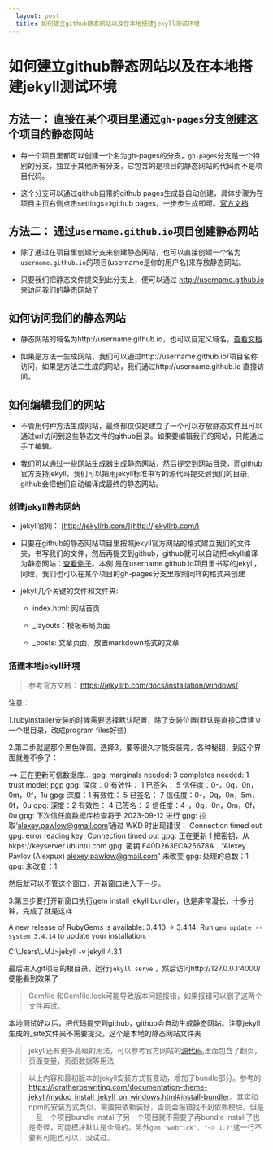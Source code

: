 ```yaml
---
  layout: post
  title: 如何建立github静态网站以及在本地搭建jekyll测试环境
---
```


# 如何建立github静态网站以及在本地搭建jekyll测试环境

## 方法一： 直接在某个项目里通过`gh-pages`分支创建这个项目的静态网站

* 每一个项目里都可以创建一个名为gh-pages的分支，`gh-pages`分支是一个特别的分支，独立于其他所有分支，它包含的是项目的静态网站的代码而不是项目代码。

* 这个分支可以通过github自带的github pages生成器自动创建，具体步骤为在项目主页右侧点击settings=》github pages，一步步生成即可。[官方文档](https://pages.github.com/)


## 方法二： 通过`username.github.io`项目创建静态网站

* 除了通过在项目里创建分支来创建静态网站，也可以直接创建一个名为`username.github.io`的项目(username是你的用户名)来存放静态网站。

* 只要我们把静态文件提交到此分支上，便可以通过 http://username.github.io 来访问我们的静态网站了


## 如何访问我们的静态网站

* 静态网站的域名为http://username.github.io，也可以自定义域名，[查看文档](https://help.github.com/articles/about-custom-domains-for-github-pages-sites/)

* 如果是方法一生成网站，我们可以通过http://username.github.io/项目名称 访问，如果是方法二生成的网站，我们通过http://username.github.io 直接访问。

## 如何编辑我们的网站

* 不管用何种方法生成网站，最终都仅仅是建立了一个可以存放静态文件且可以通过url访问到这些静态文件的github目录。如果要编辑我们的网站，只能通过手工编辑。

* 我们可以通过一些网站生成器生成静态网站，然后提交到网站目录，而github官方支持jekyll，我们可以把用jekyll标准书写的源代码提交到我们的目录，github会把他们自动编译成最终的静态网站。

### 创建jekyll静态网站

* jekyll官网： [http://jekyllrb.com/](http://jekyllrb.com/)

* 只要在github的静态网站项目里按照jekyll官方网站的格式建立我们的文件夹，书写我们的文件，然后再提交到github，github就可以自动把jekyll编译为静态网站：[查看例子](https://github.com/libmw/libmw.github.io)。本例
是在username.github.io项目里书写的jekyll，同理，我们也可以在某个项目的gh-pages分支里按照同样的格式来创建

* jekyll几个关键的文件和文件夹:
  * index.html: 网站首页

  * _layouts：模板布局页面

  * _posts: 文章页面，放置markdown格式的文章

### 搭建本地jekyll环境

> 参考官方文档： <https://jekyllrb.com/docs/installation/windows/>

注意：

1.rubyinstaller安装的时候需要选择默认配置，除了安装位置(默认是直接C盘建立一个根目录，改成program files好些)

2.第二步就是那个黑色弹窗，选择3，要等很久才能安装完，各种秘钥，到这个界面就差不多了：

==> 正在更新可信数据库...
gpg: marginals needed: 3  completes needed: 1  trust model: pgp
gpg: 深度：0  有效性：  1  已签名：  5  信任度：0-，0q，0n，0m，0f，1u
gpg: 深度：1  有效性：  5  已签名：  7  信任度：0-，0q，0n，5m，0f，0u
gpg: 深度：2  有效性：  4  已签名：  2  信任度：4-，0q，0n，0m，0f，0u
gpg: 下次信任度数据库检查将于 2023-09-12 进行
gpg: 拉取‘alexey.pawlow@gmail.com’通过 WKD 时出现错误： Connection timed out
gpg: error reading key: Connection timed out
gpg: 正在更新 1 把密钥，从 hkps://keyserver.ubuntu.com
gpg: 密钥 F40D263ECA25678A：“Alexey Pavlov (Alexpux) <alexey.pawlow@gmail.com>” 未改变
gpg: 处理的总数：1
gpg:              未改变：1

然后就可以不管这个窗口，开新窗口进入下一步。

3.第三步要打开新窗口执行gem install jekyll bundler，也是非常漫长，十多分钟，完成了就是这样：

A new release of RubyGems is available: 3.4.10 → 3.4.14!
Run `gem update --system 3.4.14` to update your installation.


C:\Users\LMJ>jekyll -v
jekyll 4.3.1




最后进入git项目的根目录，运行`jekyll serve` ，然后访问http://127.0.0.1:4000/便能看到效果了

> Gemfile 和Gemfile.lock可能导致版本问题报错，如果报错可以删了这两个文件再试。

本地测试好以后，把代码提交到github，github会自动生成静态网站。注意jekyll生成的_site文件夹不需要提交，这个是本地的静态网站文件夹

> jekyll还有更多高级的用法，可以参考官方网站的[源代码](https://github.com/jekyll/jekyll/tree/master/site),里面包含了翻页，页面变量，页面数据等用法


> 以上内容和最初版本的jekyll安装方式有变动，增加了bundle部分。参考的<https://idratherbewriting.com/documentation-theme-jekyll/mydoc_install_jekyll_on_windows.html#install-bundler>。其实和npm的安装方式类似，需要把依赖装好，否则会报错找不到依赖模块。但是一旦一个项目bundle install了另一个项目就不需要了再bundle install了也是奇怪，可能模块默认是全局的。另外`gem "webrick", "~> 1.7"`这一行不要有可能也可以，没试过。